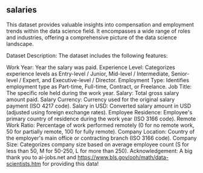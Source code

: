 ## salaries

This dataset provides valuable insights into compensation and employment trends within the data science field. It encompasses a wide range of roles and industries, offering a comprehensive picture of the data science landscape.

Dataset Description:
The dataset includes the following features:

Work Year: Year the salary was paid.
Experience Level: Categorizes experience levels as Entry-level / Junior, Mid-level / Intermediate, Senior-level / Expert, and Executive-level / Director.
Employment Type: Identifies employment type as Part-time, Full-time, Contract, or Freelance.
Job Title: The specific role held during the work year.
Salary: Total gross salary amount paid.
Salary Currency: Currency used for the original salary payment (ISO 4217 code).
Salary in USD: Converted salary amount in USD (adjusted using foreign exchange rates).
Employee Residence: Employee's primary country of residence during the work year (ISO 3166 code).
Remote Work Ratio: Percentage of work performed remotely (0 for no remote work, 50 for partially remote, 100 for fully remote).
Company Location: Country of the employer's main office or contracting branch (ISO 3166 code).
Company Size: Categorizes company size based on average employee count (S for less than 50, M for 50-250, L for more than 250).
Acknowledgement:
A big thank you to ai-jobs.net and https://www.bls.gov/ooh/math/data-scientists.htm for providing this data!
